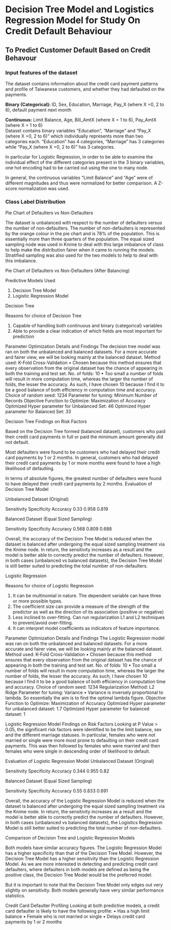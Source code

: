 # Decision Tree Model and Logistics Regression Model for Study On Credit Default Behaviour 
## To Predict Customer Default Based on Credit Behavour

### Input features of the dataset
The dataset contains information about the credit card payment patterns and profile of Taiwanese customers, and whether they had defaulted on the payments.

**Binary (Categorical):** ID, Sex, Education, Marriage, Pay_X (where X =0, 2 to 6), default payment next month 

**Continuous:** Limit Balance, Age, Bill_AmtX (where X = 1 to 6), Pay_AmtX (where X = 1 to 6)
<br /> Dataset contains binary variables “Education”, “Marriage” and “Pay_X (where X =0, 2 to 6)” which individually represents more than two categories each.  “Education” has 4 categories, “Marriage” has 3 categories while “Pay_X (where X =0, 2 to 6)” has 3 categories.

In particular for Logistic Regression, in order to be able to examine the individual effect of the different categories present in the 3 binary variables, one hot encoding had to be carried out using the one to many node.

In general, the continuous variables “Limit Balance” and “Age” were of different magnitudes and thus were normalized for better comparison. A Z-score normalization was used.

### Class Label Distribution
Pie Chart of Defaulters vs Non-Defaulters
 
The dataset is unbalanced with respect to the number of defaulters versus the number of non-defaulters. The number of non-defaulters is represented by the orange colour in the pie chart and is 78% of the population. This is essentially more than three quarters of the population.
The equal sized sampling node was used in Knime to deal with this large imbalance of class to help make the distribution fairer when it came to running the models.
Stratified sampling was also used for the two models to help to deal with this imbalance.





Pie Chart of Defaulters vs Non-Defaulters (After Balancing)
 

Predictive Models Used
1.	Decision Tree Model
2.	Logistic Regression Model

Decision Tree

Reasons for choice of Decision Tree
1.	Capable of handling both continuous and binary (categorical) variables
2.	Able to provide a clear indication of which fields are most important for prediction 

Parameter Optimization Details and Findings
The decision tree model was ran on both the unbalanced and balanced datasets. For a more accurate and fairer view, we will be looking mainly at the balanced dataset.
Method used: K-Fold Cross-Validation
•	Chosen because this method ensures that every observation from the original dataset has the chance of appearing in both the training and test set.
No. of folds: 10 
•	Too small a number of folds will result in more computation time, whereas the larger the number of folds, the lesser the accuracy. As such, I have chosen 10 because I find it to be a good balance of both efficiency in computation time and accuracy.
Choice of random seed: 1234
Parameter for tuning: Minimum Number of Records
Objective Function to Optimize: Maximization of Accuracy 
Optimized Hyper parameter for Unbalanced Set:  46
Optimized Hyper parameter for Balanced Set:  33

Decision Tree Findings on Risk Factors

Based on the Decision Tree formed (balanced dataset), customers who paid their credit card payments in full or paid the minimum amount generally did not default.

Most defaulters were found to be customers who had delayed their credit card payments by 1 or 2 months. In general, customers who had delayed their credit card payments by 1 or more months were found to have a high likelihood of defaulting.

In terms of absolute figures, the greatest number of defaulters were found to have delayed their credit card payments by 2 months.
Evaluation of Decision Tree Model

Unbalanced Dataset (Original)

Sensitivity	Specificity	Accuracy
0.33	0.958	0.819

Balanced Dataset (Equal Sized Sampling)

Sensitivity	Specificity	Accuracy
0.568	0.809	0.688

Overall, the accuracy of the Decision Tree Model is reduced when the dataset is balanced after undergoing the equal sized sampling treatment via the Knime node. In return, the sensitivity increases as a result and the model is better able to correctly predict the number of defaulters. However, in both cases (unbalanced vs balanced datasets), the Decision Tree Model is still better suited to predicting the total number of non-defaulters.

Logistic Regression

Reasons for choice of Logistic Regression
1.	It can be multinomial in nature. The dependent variable can have three or more possible types.	
2.	The coefficient size can provide a measure of the strength of the predictor as well as the direction of its association (positive or negative)
3.	Less inclined to over-fitting. Can run regularization L1 and L2 techniques to prevent/avoid over-fitting.
4.	It can interpret model coefficients as indicators of feature importance.

Parameter Optimization Details and Findings
The Logistic Regression model was ran on both the unbalanced and balanced datasets. For a more accurate and fairer view, we will be looking mainly at the balanced dataset.
Method used: K-Fold Cross-Validation
•	Chosen because this method ensures that every observation from the original dataset has the chance of appearing in both the training and test set.
No. of folds: 10 
•	Too small a number of folds will result in more computation time, whereas the larger the number of folds, the lesser the accuracy. As such, I have chosen 10 because I find it to be a good balance of both efficiency in computation time and accuracy.
Choice of random seed: 1234
Regularization Method: L2 Ridge
Parameter for tuning: Variance 
•	Variance is inversely proportional to lambda. So essentially the aim is to find the optimal lambda figure.
Objective Function to Optimize: Maximization of Accuracy 
Optimized Hyper parameter for unbalanced dataset:  1.7
Optimized Hyper parameter for balanced dataset: 1  

Logistic Regression Model Findings on Risk Factors
Looking at P Value > 0.05, the significant risk factors were identified to be the limit balance, sex and the different marriage statuses. 
In particular, females who were not married or single were more most prone to defaulting on their credit card payments. This was then followed by females who were married and then females who were single in descending order of likelihood to default.







Evaluation of Logistic Regression Model
Unbalanced Dataset (Original)

Sensitivity	Specificity	Accuracy
0.344	0.955	0.82

Balanced Dataset (Equal Sized Sampling)

Sensitivity	Specificity	Accuracy
0.55	0.833	0.691

Overall, the accuracy of the Logistic Regression Model is reduced when the dataset is balanced after undergoing the equal sized sampling treatment via the Knime node. In return, the sensitivity increases as a result and the model is better able to correctly predict the number of defaulters. However, in both cases (unbalanced vs balanced datasets), the Logistics Regression Model is still better suited to predicting the total number of non-defaulters.

Comparison of Decision Tree and Logistic Regression Models

Both models have similar accuracy figures. The Logistic Regression Model has a higher specificity than that of the Decision Tree Model. However, the Decision Tree Model has a higher sensitivity than the Logistic Regression Model. As we are more interested in detecting and predicting credit card defaulters, where defaulters in both models are defined as being the positive class, the Decision Tree Model would be the preferred model. 

But it is important to note that the Decision Tree Model only edges out very slightly on sensitivity. Both models generally have very similar performance statistics. 

Credit Card Defaulter Profiling
Looking at both predictive models, a credit card defaulter is likely to have the following profile:
•	Has a high limit balance
•	Female who is not married or single
•	Delays credit card payments by 1 or 2 months
